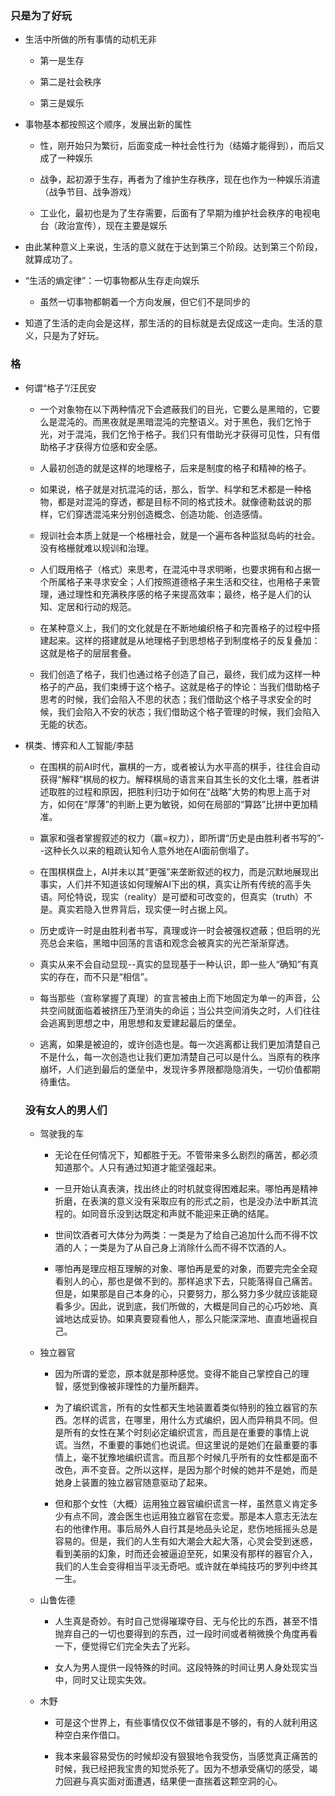 ### 只是为了好玩

- 生活中所做的所有事情的动机无非

  - 第一是生存

  - 第二是社会秩序

  - 第三是娱乐

- 事物基本都按照这个顺序，发展出新的属性

  - 性，刚开始只为繁衍，后面变成一种社会性行为（结婚才能得到），而后又成了一种娱乐

  - 战争，起初源于生存，再者为了维护生存秩序，现在也作为一种娱乐消遣（战争节目、战争游戏）

  - 工业化，最初也是为了生存需要，后面有了早期为维护社会秩序的电视电台（政治宣传），现在主要是娱乐

- 由此某种意义上来说，生活的意义就在于达到第三个阶段。达到第三个阶段，就算成功了。

- “生活的熵定律”：一切事物都从生存走向娱乐

  - 虽然一切事物都朝着一个方向发展，但它们不是同步的

- 知道了生活的走向会是这样，那生活的的目标就是去促成这一走向。生活的意义，只是为了好玩。

### 格

- 何谓“格子”/汪民安

  - 一个对象物在以下两种情况下会遮蔽我们的目光，它要么是黑暗的，它要么是混沌的。而黑夜就是黑暗混沌的完整语义。对于黑色，我们乞怜于光，对于混沌，我们乞怜于格子。我们只有借助光才获得可见性，只有借助格子才获得方位感和安全感。

  - 人最初创造的就是这样的地理格子，后来是制度的格子和精神的格子。

  - 如果说，格子就是对抗混沌的话，那么，哲学、科学和艺术都是一种格物，都是对混沌的穿透，都是目标不同的格式技术。就像德勒兹说的那样，它们穿透混沌来分别创造概念、创造功能、创造感情。

  - 规训社会本质上就是一个格栅社会，就是一个遍布各种监狱岛屿的社会。没有格栅就难以规训和治理。

  - 人们既用格子（格式）来思考，在混沌中寻求明晰，也要求拥有和占据一个所属格子来寻求安全；人们按照道德格子来生活和交往，也用格子来管理，通过理性和充满秩序感的格子来提高效率；最终，格子是人们的认知、定居和行动的规范。

  - 在某种意义上，我们的文化就是在不断地编织格子和完善格子的过程中搭建起来。这样的搭建就是从地理格子到思想格子到制度格子的反复叠加：这就是格子的层层套叠。

  - 我们创造了格子，我们也通过格子创造了自己，最终，我们成为这样一种格子的产品，我们束缚于这个格子。这就是格子的悖论：当我们借助格子思考的时候，我们会陷入不思的状态；我们借助这个格子寻求安全的时候，我们会陷入不安的状态；我们借助这个格子管理的时候，我们会陷入无能的状态。

- 棋类、博弈和人工智能/李喆

  - 在围棋的前AI时代，赢棋的一方，或者被认为水平高的棋手，往往会自动获得“解释”棋局的权力。解释棋局的语言来自其生长的文化土壤，胜者讲述取胜的过程和原因，把胜利归功于如何在“战略”大势的构思上高于对方，如何在“厚薄”的判断上更为敏锐，如何在局部的“算路”比拼中更加精准。

  - 赢家和强者掌握叙述的权力（赢=权力），即所谓“历史是由胜利者书写的”--这种长久以来的粗疏认知令人意外地在AI面前倒塌了。

  - 在围棋棋盘上，AI并未以其“更强”来垄断叙述的权力，而是沉默地展现出事实，人们并不知道该如何理解AI下出的棋，真实让所有传统的高手失语。阿伦特说，现实（reality）是可塑和可改变的，但真实（truth）不是。真实若隐入世界背后，现实便一时占据上风。

  - 历史或许一时是由胜利者书写，真理或许一时会被强权遮蔽；但启明的光亮总会来临，黑暗中回荡的言语和观念会被真实的光芒渐渐穿透。

  - 真实从来不会自动显现--真实的显现基于一种认识，即一些人“确知”有真实的存在，而不只是“相信”。

  - 每当那些（宣称掌握了真理）的宣言被由上而下地固定为单一的声音，公共空间就面临着被挤压乃至消失的命运；当公共空间消失之时，人们往往会逃离到思想之中，用思想和友爱建起最后的堡垒。

  - 逃离，如果是被迫的，或许创造也是。每一次逃离都让我们更加清楚自己不是什么，每一次创造也让我们更加清楚自己可以是什么。当原有的秩序崩坏，人们逃到最后的堡垒中，发现许多界限都隐隐消失，一切价值都期待重估。

  ### 没有女人的男人们

  - 驾驶我的车

    - 无论在任何情况下，知都胜于无。不管带来多么剧烈的痛苦，都必须知道那个。人只有通过知道才能坚强起来。

    - 一旦开始认真表演，找出终止的时机就变得困难起来。哪怕再是精神折磨，在表演的意义没有采取应有的形式之前，也是没办法中断其流程的。如同音乐没到达既定和声就不能迎来正确的结尾。

    - 世间饮酒者可大体分为两类：一类是为了给自己追加什么而不得不饮酒的人；一类是为了从自己身上消除什么而不得不饮酒的人。

    - 哪怕再是理应相互理解的对象、哪怕再是爱的对象，而要完完全全窥看别人的心，那也是做不到的。那样追求下去，只能落得自己痛苦。但是，如果那是自己本身的心，只要努力，那么努力多少就应该能窥看多少。因此，说到底，我们所做的，大概是同自己的心巧妙地、真诚地达成妥协。如果真要窥看他人，那么只能深深地、直直地逼视自己。

  - 独立器官

    - 因为所谓的爱恋，原本就是那种感觉。变得不能自己掌控自己的理智，感觉到像被非理性的力量所翻弄。

    - 为了编织谎言，所有的女性都天生地装置着类似特别的独立器官的东西。怎样的谎言，在哪里，用什么方式编织，因人而异稍具不同。但是所有的女性在某个时刻必定编织谎言，而且是在重要的事情上说谎。当然，不重要的事她们也说谎。但这里说的是她们在最重要的事情上，毫不犹豫地编织谎言。而且那个时候几乎所有的女性都是面不改色，声不变音。之所以这样，是因为那个时候的她并不是她，而是她身上装置的独立器官随意驱动了起来。

    - 但和那个女性（大概）运用独立器官编织谎言一样，虽然意义肯定多少有点不同，渡会医生也运用独立器官在恋爱。那是本人意志无法左右的他律作用。事后局外人自行其是地品头论足，悲伤地摇摇头总是容易的。但是，我们的人生有如大潮会大起大落，心灵会受到迷惑，看到美丽的幻象，时而还会被逼迫至死，如果没有那样的器官介入，我们的人生会变得相当平淡无奇吧。或许就在单纯技巧的罗列中终其一生。

  - 山鲁佐德

    - 人生真是奇妙。有时自己觉得璀璨夺目、无与伦比的东西，甚至不惜抛弃自己的一切也要得到的东西，过一段时间或者稍微换个角度再看一下，便觉得它们完全失去了光彩。

    - 女人为男人提供一段特殊的时间。这段特殊的时间让男人身处现实当中，同时又让现实失效。

  - 木野

    - 可是这个世界上，有些事情仅仅不做错事是不够的，有的人就利用这种空白来作借口。

    - 我本来最容易受伤的时候却没有狠狠地令我受伤，当感觉真正痛苦的时候，我已经把我宝贵的知觉杀死了。因为不想承受痛切的感受，竭力回避与真实面对面遭遇，结果便一直揣着这颗空洞的心。
